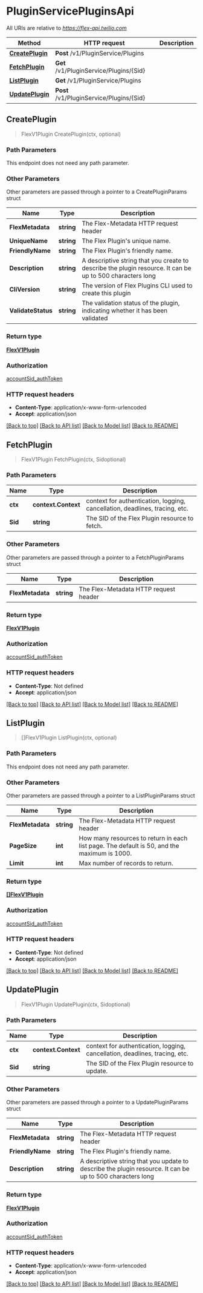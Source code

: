 # PluginServicePluginsApi

All URIs are relative to *https://flex-api.twilio.com*

Method | HTTP request | Description
------------- | ------------- | -------------
[**CreatePlugin**](PluginServicePluginsApi.md#CreatePlugin) | **Post** /v1/PluginService/Plugins | 
[**FetchPlugin**](PluginServicePluginsApi.md#FetchPlugin) | **Get** /v1/PluginService/Plugins/{Sid} | 
[**ListPlugin**](PluginServicePluginsApi.md#ListPlugin) | **Get** /v1/PluginService/Plugins | 
[**UpdatePlugin**](PluginServicePluginsApi.md#UpdatePlugin) | **Post** /v1/PluginService/Plugins/{Sid} | 



## CreatePlugin

> FlexV1Plugin CreatePlugin(ctx, optional)





### Path Parameters

This endpoint does not need any path parameter.

### Other Parameters

Other parameters are passed through a pointer to a CreatePluginParams struct


Name | Type | Description
------------- | ------------- | -------------
**FlexMetadata** | **string** | The Flex-Metadata HTTP request header
**UniqueName** | **string** | The Flex Plugin's unique name.
**FriendlyName** | **string** | The Flex Plugin's friendly name.
**Description** | **string** | A descriptive string that you create to describe the plugin resource. It can be up to 500 characters long
**CliVersion** | **string** | The version of Flex Plugins CLI used to create this plugin
**ValidateStatus** | **string** | The validation status of the plugin, indicating whether it has been validated

### Return type

[**FlexV1Plugin**](FlexV1Plugin.md)

### Authorization

[accountSid_authToken](../README.md#accountSid_authToken)

### HTTP request headers

- **Content-Type**: application/x-www-form-urlencoded
- **Accept**: application/json

[[Back to top]](#) [[Back to API list]](../README.md#documentation-for-api-endpoints)
[[Back to Model list]](../README.md#documentation-for-models)
[[Back to README]](../README.md)


## FetchPlugin

> FlexV1Plugin FetchPlugin(ctx, Sidoptional)





### Path Parameters


Name | Type | Description
------------- | ------------- | -------------
**ctx** | **context.Context** | context for authentication, logging, cancellation, deadlines, tracing, etc.
**Sid** | **string** | The SID of the Flex Plugin resource to fetch.

### Other Parameters

Other parameters are passed through a pointer to a FetchPluginParams struct


Name | Type | Description
------------- | ------------- | -------------
**FlexMetadata** | **string** | The Flex-Metadata HTTP request header

### Return type

[**FlexV1Plugin**](FlexV1Plugin.md)

### Authorization

[accountSid_authToken](../README.md#accountSid_authToken)

### HTTP request headers

- **Content-Type**: Not defined
- **Accept**: application/json

[[Back to top]](#) [[Back to API list]](../README.md#documentation-for-api-endpoints)
[[Back to Model list]](../README.md#documentation-for-models)
[[Back to README]](../README.md)


## ListPlugin

> []FlexV1Plugin ListPlugin(ctx, optional)





### Path Parameters

This endpoint does not need any path parameter.

### Other Parameters

Other parameters are passed through a pointer to a ListPluginParams struct


Name | Type | Description
------------- | ------------- | -------------
**FlexMetadata** | **string** | The Flex-Metadata HTTP request header
**PageSize** | **int** | How many resources to return in each list page. The default is 50, and the maximum is 1000.
**Limit** | **int** | Max number of records to return.

### Return type

[**[]FlexV1Plugin**](FlexV1Plugin.md)

### Authorization

[accountSid_authToken](../README.md#accountSid_authToken)

### HTTP request headers

- **Content-Type**: Not defined
- **Accept**: application/json

[[Back to top]](#) [[Back to API list]](../README.md#documentation-for-api-endpoints)
[[Back to Model list]](../README.md#documentation-for-models)
[[Back to README]](../README.md)


## UpdatePlugin

> FlexV1Plugin UpdatePlugin(ctx, Sidoptional)





### Path Parameters


Name | Type | Description
------------- | ------------- | -------------
**ctx** | **context.Context** | context for authentication, logging, cancellation, deadlines, tracing, etc.
**Sid** | **string** | The SID of the Flex Plugin resource to update.

### Other Parameters

Other parameters are passed through a pointer to a UpdatePluginParams struct


Name | Type | Description
------------- | ------------- | -------------
**FlexMetadata** | **string** | The Flex-Metadata HTTP request header
**FriendlyName** | **string** | The Flex Plugin's friendly name.
**Description** | **string** | A descriptive string that you update to describe the plugin resource. It can be up to 500 characters long

### Return type

[**FlexV1Plugin**](FlexV1Plugin.md)

### Authorization

[accountSid_authToken](../README.md#accountSid_authToken)

### HTTP request headers

- **Content-Type**: application/x-www-form-urlencoded
- **Accept**: application/json

[[Back to top]](#) [[Back to API list]](../README.md#documentation-for-api-endpoints)
[[Back to Model list]](../README.md#documentation-for-models)
[[Back to README]](../README.md)

